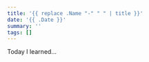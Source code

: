 ```yaml
---
title: '{{ replace .Name "-" " " | title }}'
date: '{{ .Date }}'
summary: ''
tags: []
---
```


Today I learned...
